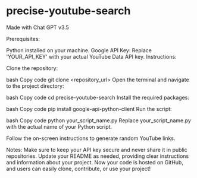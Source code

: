 # precise-youtube-search
Made with Chat GPT v3.5

Prerequisites:

Python installed on your machine.
Google API Key: Replace 'YOUR_API_KEY' with your actual YouTube Data API key.
Instructions:

Clone the repository:

bash
Copy code
git clone <repository_url>
Open the terminal and navigate to the project directory:

bash
Copy code
cd precise-youtube-search
Install the required packages:

bash
Copy code
pip install google-api-python-client
Run the script:

bash
Copy code
python your_script_name.py
Replace your_script_name.py with the actual name of your Python script.

Follow the on-screen instructions to generate random YouTube links.

Notes:
Make sure to keep your API key secure and never share it in public repositories.
Update your README as needed, providing clear instructions and information about your project.
Now your code is hosted on GitHub, and users can easily clone, contribute, or use your project!
